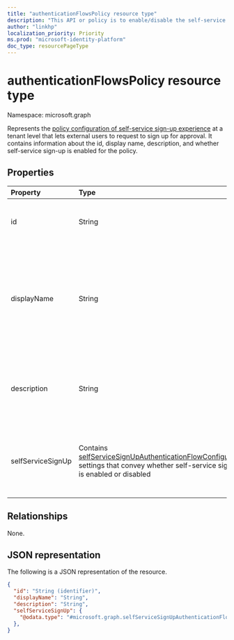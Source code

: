 ```yaml
---
title: "authenticationFlowsPolicy resource type"
description: "This API or policy is to enable/disable the self-service sign up experience at a tenant level. This is designed to be used for other similar settings for all authentication flows."
author: "linkhp"
localization_priority: Priority
ms.prod: "microsoft-identity-platform"
doc_type: resourcePageType
---
```


# authenticationFlowsPolicy resource type


Namespace: microsoft.graph

Represents the [policy configuration of self-service sign-up experience](../resources/selfservicesignupauthenticationflowconfiguration.md) at a tenant level that lets external users to request to sign up for approval. It contains information about the id, display name, description, and whether self-service sign-up is enabled for the policy.

## Properties
|Property|Type|Description|
|:-------|:---|:----------|
|id|String| Inherited property. The ID of the authentication flows policy|Yes|No|Yes|
|displayName|String| Inherited property.The human-readable name of the policy, "Authentication flows policy." This property is not a key, is not required, and is ReadOnly.|
|description|String|Inherited property. A description of the policy. This property is not a key, is not required, and is ReadOnly.|
|selfServiceSignUp|Contains [selfServiceSignUpAuthenticationFlowConfiguration](../resources/selfservicesignupauthenticationflowconfiguration.md) settings that convey whether self-service sign-up is enabled or disabled|Self-service sign-up configuration. This property is not a key, is not required, and is not ReadOnly. |
## Relationships
None.

## JSON representation
The following is a JSON representation of the resource.
<!-- {
  "blockType": "resource",
  "keyProperty": "id",
  "@odata.type": "microsoft.graph.authenticationFlowsPolicy",
  "baseType": "",
  "openType": false
}
-->

``` json
{
  "id": "String (identifier)",
  "displayName": "String",
  "description": "String",
  "selfServiceSignUp": {
    "@odata.type": "#microsoft.graph.selfServiceSignUpAuthenticationFlowConfiguration"
  },
}
```
